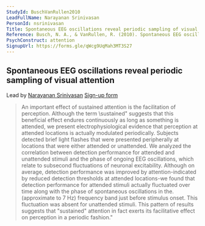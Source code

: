 ```yaml
---
StudyId: BuschVanRullen2010
LeadFullName: Narayanan Srinivasan
PersonId: nsrinivasan
Title: Spontaneous EEG oscillations reveal periodic sampling of visual attention
Reference: Busch, N. A., & VanRullen, R. (2010). Spontaneous EEG oscillations reveal periodic sampling of visual attention. Proceedings of the National Academy of Sciences, 107(37), 16048–16053. https://doi.org/10.1073/pnas.1004801107
PsychConstruct: attention
SignupUrl: https://forms.gle/qWcg9UqMah3MT3S27
---
```


## Spontaneous EEG oscillations reveal periodic sampling of visual attention

Lead by [Narayanan Srinivasan](/people/nsrinivasan)
[Sign-up form](https://forms.gle/qWcg9UqMah3MT3S27)

> An important effect of sustained attention is the facilitation of perception. Although the term \sustained\" suggests that this beneficial effect endures continuously as long as something is attended, we present electrophysiological evidence that perception at attended locations is actually modulated periodically. Subjects detected brief light flashes that were presented peripherally at locations that were either attended or unattended. We analyzed the correlation between detection performance for attended and unattended stimuli and the phase of ongoing EEG oscillations, which relate to subsecond fluctuations of neuronal excitability. Although on average, detection performance was improved by attention-indicated by reduced detection thresholds at attended locations-we found that detection performance for attended stimuli actually fluctuated over time along with the phase of spontaneous oscillations in the. (approximate to 7 Hz) frequency band just before stimulus onset. This fluctuation was absent for unattended stimuli. This pattern of results suggests that \"sustained\" attention in fact exerts its facilitative effect on perception in a periodic fashion."
